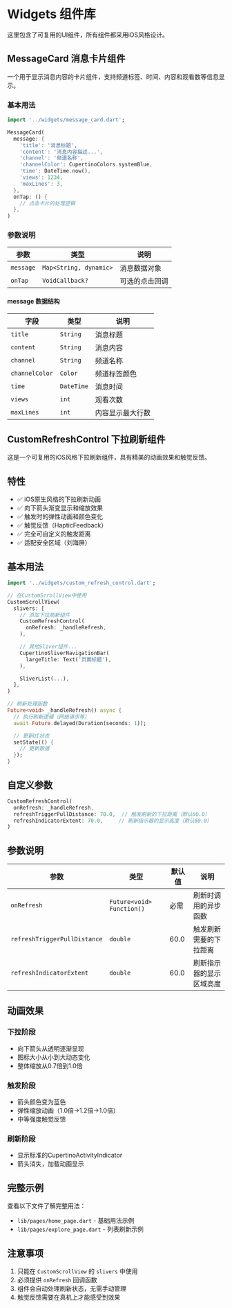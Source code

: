 # Widgets 组件库

这里包含了可复用的UI组件，所有组件都采用iOS风格设计。

## MessageCard 消息卡片组件

一个用于显示消息内容的卡片组件，支持频道标签、时间、内容和观看数等信息显示。

### 基本用法

```dart
import '../widgets/message_card.dart';

MessageCard(
  message: {
    'title': '消息标题',
    'content': '消息内容描述...',
    'channel': '频道名称',
    'channelColor': CupertinoColors.systemBlue,
    'time': DateTime.now(),
    'views': 1234,
    'maxLines': 3,
  },
  onTap: () {
    // 点击卡片的处理逻辑
  },
)
```

### 参数说明

| 参数      | 类型                   | 说明           |
| --------- | ---------------------- | -------------- |
| `message` | `Map<String, dynamic>` | 消息数据对象   |
| `onTap`   | `VoidCallback?`        | 可选的点击回调 |

#### message 数据结构

| 字段           | 类型       | 说明             |
| -------------- | ---------- | ---------------- |
| `title`        | `String`   | 消息标题         |
| `content`      | `String`   | 消息内容         |
| `channel`      | `String`   | 频道名称         |
| `channelColor` | `Color`    | 频道标签颜色     |
| `time`         | `DateTime` | 消息时间         |
| `views`        | `int`      | 观看次数         |
| `maxLines`     | `int`      | 内容显示最大行数 |

## CustomRefreshControl 下拉刷新组件

这是一个可复用的iOS风格下拉刷新组件，具有精美的动画效果和触觉反馈。

## 特性

- ✅ iOS原生风格的下拉刷新动画
- ✅ 向下箭头渐变显示和缩放效果
- ✅ 触发时的弹性动画和颜色变化
- ✅ 触觉反馈（HapticFeedback）
- ✅ 完全可自定义的触发距离
- ✅ 适配安全区域（刘海屏）

## 基本用法

```dart
import '../widgets/custom_refresh_control.dart';

// 在CustomScrollView中使用
CustomScrollView(
  slivers: [
    // 添加下拉刷新组件
    CustomRefreshControl(
      onRefresh: _handleRefresh,
    ),

    // 其他Sliver组件...
    CupertinoSliverNavigationBar(
      largeTitle: Text('页面标题'),
    ),

    SliverList(...),
  ],
)

// 刷新处理函数
Future<void> _handleRefresh() async {
  // 执行刷新逻辑（网络请求等）
  await Future.delayed(Duration(seconds: 1));

  // 更新UI状态
  setState(() {
    // 更新数据
  });
}
```

## 自定义参数

```dart
CustomRefreshControl(
  onRefresh: _handleRefresh,
  refreshTriggerPullDistance: 70.0,  // 触发刷新的下拉距离（默认60.0）
  refreshIndicatorExtent: 70.0,     // 刷新指示器的显示高度（默认60.0）
)
```

## 参数说明

| 参数                         | 类型                      | 默认值 | 说明                     |
| ---------------------------- | ------------------------- | ------ | ------------------------ |
| `onRefresh`                  | `Future<void> Function()` | 必需   | 刷新时调用的异步函数     |
| `refreshTriggerPullDistance` | `double`                  | 60.0   | 触发刷新需要的下拉距离   |
| `refreshIndicatorExtent`     | `double`                  | 60.0   | 刷新指示器的显示区域高度 |

## 动画效果

### 下拉阶段
- 向下箭头从透明逐渐显现
- 图标大小从小到大动态变化
- 整体缩放从0.7倍到1.0倍

### 触发阶段
- 箭头颜色变为蓝色
- 弹性缩放动画（1.0倍→1.2倍→1.0倍）
- 中等强度触觉反馈

### 刷新阶段
- 显示标准的CupertinoActivityIndicator
- 箭头消失，加载动画显示

## 完整示例

查看以下文件了解完整用法：
- `lib/pages/home_page.dart` - 基础用法示例
- `lib/pages/explore_page.dart` - 列表刷新示例

## 注意事项

1. 只能在 `CustomScrollView` 的 `slivers` 中使用
2. 必须提供 `onRefresh` 回调函数
3. 组件会自动处理刷新状态，无需手动管理
4. 触觉反馈需要在真机上才能感受到效果